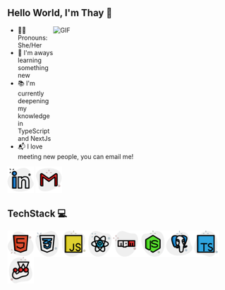  

## Hello World, I'm Thay  👋

<img align="right" alt="GIF" src="https://i.imgur.com/IkdLIvu.gif" height="270" width="400"/>

- 👩‍💻 Pronouns: She/Her
- 🔎 I'm aways learning something new
- 📚 I'm currently deepening my knowledge in TypeScript and NextJs
- 📬 I love meeting new people, you can email me!

<a href="https://www.linkedin.com/in/thayan%C3%A1-coelho/"><img src="./assets/linkedin.png" width="60px"/></a>
<a href="mailto:thay.csb@gmail.com"><img src="./assets/gmail.png" width="60px"/></a>

## TechStack 💻

<img align="left" alt="html" title="#html" width="60px" src="./assets/html.png" />
<img align="left" alt="css" title="#css" width="60px" src="./assets/css.png" />
<img align="left" alt="javascript" title="#javascript" width="60px" src="./assets/javascript.png" />
<img align="left" alt="react" title="#react" width="60px" src="./assets/react.png" />
<img align="left" alt="npm" title="#npm" width="60px" src="./assets/npm.png" />
<img align="left" alt="nodejs" title="#nodejs" width="60px" src="./assets/nodejs.png" />
<img align="left" alt="postgres" title="#postgres" width="60px" src="./assets/postgres.png" />
<img align="left" alt="typescript" title="#typescript" width="60px" src="./assets/typescript.png" />
<img align="left" alt="jest" title="#jest" width="60px" src="./assets/jest.png" />
<!-- <img align="left" alt="docker" title="#docker" width="60px" src="./assets/docker.png" />
 -->
